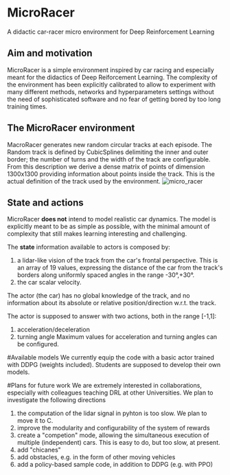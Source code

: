 # MicroRacer
A didactic car-racer micro environment for Deep Reinforcement Learning


## Aim and motivation
MicroRacer is a simple environment inspired by car racing and especially meant for the didactics of Deep Reiforcement Learning.
The complexity of the environment has been explicitly calibrated to allow to experiment with many different methods, networks and hyperparameters settings
without the need of sophisticated software and no fear of getting bored by too long training times.

## The MicroRacer environment
MacroRacer generates new random circular tracks at each episode. The Random track is defined by CubicSplines delimiting the inner and outer border; the number of turns and the width of the track are configurable. From this description we derive a dense matrix of points of dimension 1300x1300 providing information about points inside the track. This is the actual definition of the track used by the environment.
![micro_racer](https://user-images.githubusercontent.com/15980090/135791705-cd678320-c189-43b5-84fe-1ceb0dd01f0d.png)

## State and actions
MicroRacer **does not** intend to model realistic car dynamics. The model is explicitly meant to be as simple as possible, with the minimal amount of complexity that still makes learning interesting and challenging.

The **state** information available to actors is composed by:
  1. a lidar-like vision of the track from the car's frontal perspective. This is an array of 19 values, expressing the distance of the car from the track's borders along uniformly spaced angles in the range -30°,+30°. 
  2. the car scalar velocity.
  
The actor (the car) has no global knowledge of the track, and no information about its absolute or relative position/direction w.r.t. the track.

The actor is supposed to answer with two actions, both in the range [-1,1]: 
  1. acceleration/deceleration
  2. turning angle
Maximum values for acceleration and turning angles can be configured. 

#Available models
We currently equip the code with a basic actor trained with DDPG (weights included). Students are supposed to develop their own models. 

#Plans for future work
We are extremely interested in collaborations, especially with colleagues teaching DRL at other Universities.
We plan to investigate the following directions
1. the computation of the lidar signal in pyhton is too slow. We plan to move it to C.
2. improve the modularity and configurability of the system of rewards 
3. create a "competion" mode, allowing the simultaneous execution of multiple (independent) cars. This is easy to do, but too slow, at present.
4. add "chicanes" 
5. add obstacles, e.g. in the form of other moving vehicles
6. add a policy-based sample code, in addition to DDPG (e.g. with PPO)

